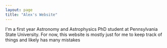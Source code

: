 ```yaml
---
layout: page
title: "Alex's Website"
---
```


I'm a first year Astronomy and Astrophysics PhD student at Pennsylvania State University. For now, this website is mostly just for me 
to keep track of things and likely has many mistakes 
